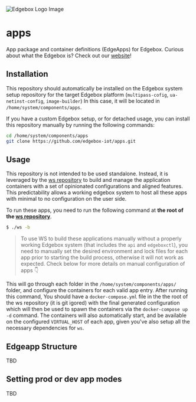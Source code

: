 ![Edgebox Logo Image](https://adm-listmonk.edgebox.io/uploads/logo_transparent_horizontal_300x100.png)
# apps

App package and container definitions (EdgeApps) for Edgebox.
Curious about what the Edgebox is? Check out our [website](https://edgebox.io)!

## Installation

This repository should automatically be installed on the Edgebox system setup repository for the target Edgebox platform (`multipass-cofig`, `ua-netinst-config`, `image-builder`)
In this case, it will be located in `/home/system/components/apps`.

If you have a custom Edgebox setup, or for detached usage, you can install this repository manually by running the following commands:
```bash
cd /home/system/components/apps
git clone https://github.com/edgebox-iot/apps.git
```

## Usage

This repository is not intended to be used standalone. Instead, it is leveraged by the [ws repository](https://github.com/edgebox-iot/ws) to build and manage the application containers with a set of opinionated configurations and aligned features. This predictability allows a working edgebox system to host all these apps with minimal to no configuration on the user side.

To run these apps, you need to run the following command at **the root of the [ws repository](https://github.com/edgebox-iot/ws)**.
```bash
$ ./ws -b
```
> To use WS to build these applications manually without a properly working Edgebox system (that includes the `api` and `edgeboxctl`), you need to manually set the desired environment and lock files for each app prior to starting the build process, otherwise it will not work as expected. Check below for more details on manual configuration of apps 👇

This will go through each folder in the `/home/system/components/apps/` folder, and configure the containers for each valid app entry. 
After running this command, You should have a `docker-compose.yml` file in the the root of the ws repository (it is git igored) with the final generated configuration which will then be used to spawn the containers via the `docker-compose up -d` command.
The containers will also automatically start, and be available on the configured `VIRTUAL_HOST` of each app, given you've also setup all the necessary dependencies for `ws`.


## Edgeapp Structure

TBD

## Setting prod or dev app modes

TBD
 

